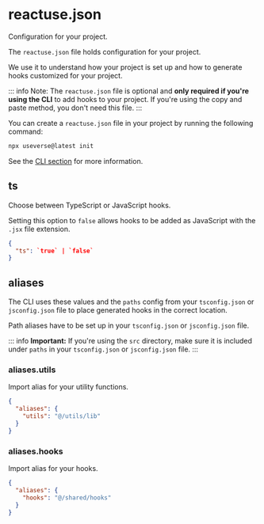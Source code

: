 # reactuse.json

Configuration for your project.

The `reactuse.json` file holds configuration for your project.

We use it to understand how your project is set up and how to generate hooks customized for your project.

::: info
Note: The `reactuse.json` file is optional and **only required if you're
using the CLI** to add hooks to your project. If you're using the copy
and paste method, you don't need this file.
:::

You can create a `reactuse.json` file in your project by running the following command:

```bash
npx useverse@latest init
```

See the [CLI section](./cli.md) for more information.

## ts

Choose between TypeScript or JavaScript hooks.

Setting this option to `false` allows hooks to be added as JavaScript with the `.jsx` file extension.

```json title="reactuse.json"
{
  "ts": `true` | `false`
}
```

## aliases

The CLI uses these values and the `paths` config from your `tsconfig.json` or `jsconfig.json` file to place generated hooks in the correct location.

Path aliases have to be set up in your `tsconfig.json` or `jsconfig.json` file.

::: info
**Important:** If you're using the `src` directory, make sure it is included
under `paths` in your `tsconfig.json` or `jsconfig.json` file.
:::

### aliases.utils

Import alias for your utility functions.

```json title="reactuse.json"
{
  "aliases": {
    "utils": "@/utils/lib"
  }
}
```

### aliases.hooks

Import alias for your hooks.

```json title="reactuse.json"
{
  "aliases": {
    "hooks": "@/shared/hooks"
  }
}
```
